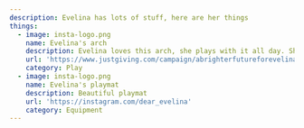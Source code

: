 ```yaml
---
description: Evelina has lots of stuff, here are her things
things:
  - image: insta-logo.png
    name: Evelina's arch
    description: Evelina loves this arch, she plays with it all day. She plays with in the morning and in the afternoon. 
    url: 'https://www.justgiving.com/campaign/abrighterfutureforevelina'
    category: Play
  - image: insta-logo.png
    name: Evelina's playmat
    description: Beautiful playmat
    url: 'https://instagram.com/dear_evelina'
    category: Equipment
---
```


